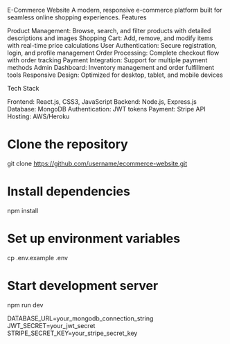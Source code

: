 E-Commerce Website
A modern, responsive e-commerce platform built for seamless online shopping experiences.
Features

Product Management: Browse, search, and filter products with detailed descriptions and images
Shopping Cart: Add, remove, and modify items with real-time price calculations
User Authentication: Secure registration, login, and profile management
Order Processing: Complete checkout flow with order tracking
Payment Integration: Support for multiple payment methods
Admin Dashboard: Inventory management and order fulfillment tools
Responsive Design: Optimized for desktop, tablet, and mobile devices

Tech Stack

Frontend: React.js, CSS3, JavaScript
Backend: Node.js, Express.js
Database: MongoDB
Authentication: JWT tokens
Payment: Stripe API
Hosting: AWS/Heroku

# Clone the repository
git clone https://github.com/username/ecommerce-website.git

# Install dependencies
npm install

# Set up environment variables
cp .env.example .env

# Start development server
npm run dev

DATABASE_URL=your_mongodb_connection_string
JWT_SECRET=your_jwt_secret
STRIPE_SECRET_KEY=your_stripe_secret_key
